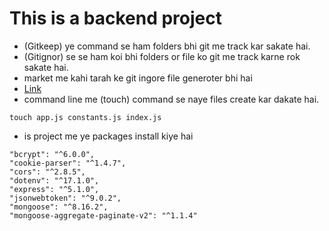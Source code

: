 # This is a backend project

- (Gitkeep) ye command se ham folders bhi git me track kar sakate hai.
- (Gitignor) se se ham koi bhi folders or file ko git me track karne rok sakate hai.
- market me kahi tarah ke git ingore file generoter bhi hai
- [Link](https://mrkandreev.name/snippets/gitignore-generator)
- command line me (touch) command se naye files create kar dakate hai.

```Ex:-
touch app.js constants.js index.js
```

- is project me ye packages install kiye hai

```
"bcrypt": "^6.0.0",
"cookie-parser": "^1.4.7",
"cors": "^2.8.5",
"dotenv": "^17.1.0",
"express": "^5.1.0",
"jsonwebtoken": "^9.0.2",
"mongoose": "^8.16.2",
"mongoose-aggregate-paginate-v2": "^1.1.4"
```
